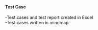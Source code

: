 #### **Test Case**   
-Test cases and test report created in Excel   
-Test cases written in mindmap
